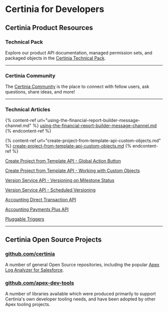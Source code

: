 # Certinia for Developers

## Certinia Product Resources

### Technical Pack

Explore our product API documentation, managed permission sets, and packaged objects in the [Certinia Technical Pack](https://help.financialforce.com/TechnicalReference/2024.2/Default.htm).

***

### Certinia Community

The [Certinia Community](https://erp.force.com/community/login) is the place to connect with fellow users, ask questions, share ideas, and more!

***

### Technical Articles

{% content-ref url="using-the-financial-report-builder-message-channel.md" %}
[using-the-financial-report-builder-message-channel.md](using-the-financial-report-builder-message-channel.md)
{% endcontent-ref %}

{% content-ref url="create-project-from-template-api-custom-objects.md" %}
[create-project-from-template-api-custom-objects.md](create-project-from-template-api-custom-objects.md)
{% endcontent-ref %}

[Create Project from Template API - Global Action Button](create-project-from-template-api-global-action-button/)

[Create Project from Template API - Working with Custom Objects](create-project-from-template-api-custom-objects/)

[Version Service API - Versioning on Milestone Status](version-service-api-milestone-status/)

[Version Service API - Scheduled Versioning](version-service-api-scheduled-versioning/)

[Accounting Direct Transaction API](accounting-direct-transaction-api/)

[Accounting Payments Plus API](accounting-payments-plus-api/)

[Pluggable Triggers](pluggable-triggers/)

***

## Certinia Open Source Projects

### [github.com/certinia](https://github.com/certinia)

A number of general Open Source repositories, including the popular [Apex Log Analyzer for Salesforce](https://github.com/certinia/debug-log-analyzer).

### [github.com/apex-dev-tools](https://github.com/apex-dev-tools)

A number of libraries available which were produced primarily to support Certinia's own developer tooling needs, and have been adopted by other Apex tooling projects.
